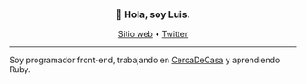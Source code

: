 <h3 align="center">👋 Hola, soy Luis.</h3>

<p align="center">
  <a href="https://luisromero.co/">Sitio web</a> •
  <a href="https://twitter.com/luiscobits">Twitter</a>
</p>

---

Soy programador front-end, trabajando en [CercaDeCasa](https://cercadecasa.co/) y aprendiendo Ruby.
